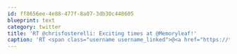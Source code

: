 ```yaml
---
id: ff8656ee-4e88-477f-8a07-3db30c448605
blueprint: text
category: twitter
title: 'RT @chrisfosterelli: Exciting times at @Memoryleaf!'
caption: 'RT <span class="username username_linked">@<a href="https://twitter.com/chrisfosterelli" title="Chris Foster">chrisfosterelli</a></span>: Exciting times at @Memoryleaf!'
---
```

